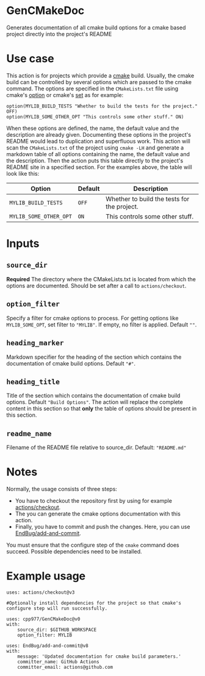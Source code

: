 # GenCMakeDoc
Generates documentation of all cmake build options for a cmake based project directly into the project's README

# Use case
This action is for projects which provide a [cmake](https://cmake.org/) build.
Usually, the cmake build can be controlled by several options which are passed to the cmake command.
The options are specified in the `CMakeLists.txt` file using cmake's [option](https://cmake.org/cmake/help/latest/command/option.html) or cmake's [set](https://cmake.org/cmake/help/latest/command/set.html) as for example:
```
option(MYLIB_BUILD_TESTS "Whether to build the tests for the project." OFF)
option(MYLIB_SOME_OTHER_OPT "This controls some other stuff." ON)
```
When these options are defined, the name, the default value and the description are already given.
Documenting these options in the project's README would lead to duplication and superfluous work.
This action will scan the `CMakeLists.txt` of the project using `cmake -LH` and generate a markdown table of all options containing the name, the default value and the description.
Then the action puts this table directly to the project's README site in a specified section.
For the examples above, the table will look like this:

| Option | Default | Description |
| --- | --- | --- |
| `MYLIB_BUILD_TESTS` | `OFF` | Whether to build the tests for the project. |
| `MYLIB_SOME_OTHER_OPT` | `ON` | This controls some other stuff. |

# Inputs
## `source_dir`
**Required** The directory where the CMakeLists.txt is located from which the options are documented. Should be set after a call to `actions/checkout`.

## `option_filter`
Specify a filter for cmake options to process. For getting options like `MYLIB_SOME_OPT`, set filter to `"MYLIB"`. If empty, no filter is applied. Default `""`.

## `heading_marker`
Markdown specifier for the heading of the section which contains the documentation of cmake build options. Default `"#"`.

## `heading_title`
Title of the section which contains the documentation of cmake build options. Default `"Build Options"`.
The action will replace the complete content in this section so that **only** the table of options should be present in this section.

## `readme_name`
Filename of the README file relative to source_dir. Default: `"README.md"`

# Notes
Normally, the usage consists of three steps:
- You have to checkout the repository first by using for example [actions/checkout](https://github.com/marketplace/actions/checkout).
- The you can generate the cmake options documentation with this action.
- Finally, you have to commit and push the changes. Here, you can use [EndBug/add-and-commit](https://github.com/marketplace/actions/add-commit).

You must ensure that the configure step of the `cmake` command does succeed. Possible dependencies need to be installed.

# Example usage
```
uses: actions/checkout@v3

#Optionally install dependencies for the project so that cmake's configure step will run successfully.

uses: cpp977/GenCMakeDoc@v0
with:
    source_dir: $GITHUB_WORKSPACE
    option_filter: MYLIB
    
uses: EndBug/add-and-commit@v8
with:
    message: 'Updated documentation for cmake build parameters.'
    committer_name: GitHub Actions
    committer_email: actions@github.com
```
